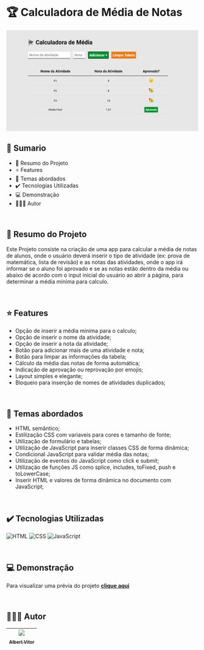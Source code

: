 # 🏆 Calculadora de Média de Notas

<img src="./assets/images/screenshot.jpg" alt="screenshot do projeto">

<br>

## 📎 Sumario
- 📌 Resumo do Projeto
- ⭐ Features
- 📂 Temas abordados
- ✔️ Tecnologias Utilizadas
- 💻 Demonstração
- 🙋🏻‍♂️ Autor

<br>

## 📌 Resumo do Projeto
Este Projeto consiste na criação de uma app para calcular a média de notas de alunos, onde o usuário deverá inserir o tipo de atividade (ex: prova de matemática, lista de revisão) e as notas das atividades, onde o app irá informar se o aluno foi aprovado e se as notas estão dentro da média ou abaixo de acordo com o input inicial do usuário ao abrir a página, para determinar a média mínima para calculo.

<br>

## ⭐ Features
- Opção de inserir a média minima para o calculo;
- Opção de inserir o nome da atividade;
- Opção de inserir a nota da atividade;
- Botão para adicionar mais de uma atividade e nota;
- Botão para limpar as informações da tabela;
- Cálculo da média das notas de forma automática;
- Indicação de aprovação ou reprovação por emojis;
- Layout simples e elegante;
- Bloqueio para inserção de nomes de atividades duplicados;

<br>

## 📂 Temas abordados
- HTML semântico;
- Estilização CSS com variaveis para cores e tamanho de fonte;
- Utilização de formulário e tabelas;
- Utilização de JavaScript para inserir classes CSS de forma dinâmica;
- Condicional JavaScript para validar média das notas;
- Utilização de eventos do JavaScript como click e submit;
- Utilização de funções JS como splice, includes, toFixed, push e toLowerCase;
- Inserir HTML e valores de forma dinâmica no documento com JavaScript;

<br>

## ✔️ Tecnologias Utilizadas
![HTML](https://img.shields.io/badge/HTML5-E34F26?style=for-the-badge&logo=html5&logoColor=white)
![CSS](https://img.shields.io/badge/CSS3-1572B6?style=for-the-badge&logo=css3&logoColor=white)
![JavaScript](https://img.shields.io/badge/JavaScript-323330?style=for-the-badge&logo=javascript&logoColor=F7DF1E)

<br>

## 💻 Demonstração
Para visualizar uma prévia do projeto <a href="#" target="_blank"><b>clique aqui</b></a>

<br>

## 🙋🏻‍♂️ Autor
| [<img src="https://avatars.githubusercontent.com/u/157376153?v=4" width=115><br><sub>Albert Vitor</sub>](https://github.com/uVitin) |
| :---: |